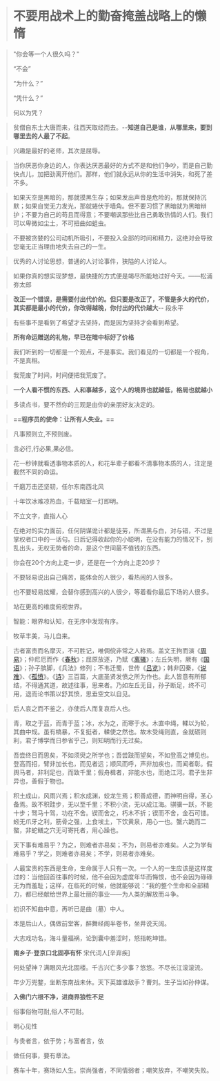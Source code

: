 > # 不要用战术上的勤奋掩盖战略上的懒惰

> "你会等一个人很久吗？"
>
> “不会”
>
> “为什么？”
>
> “凭什么？”
>
> 何以为凭？



> 贫僧自东土大唐而来，往西天取经而去。--**知道自己是谁，从哪里来，要到哪里去的人最了不起**。

> 兴趣是最好的老师，其次是屈辱。

> 当你厌恶你身边的人，你表达厌恶最好的方式不是和他们争吵，而是自己勤快点儿，加把劲离开他们。那样，他们就永远从你的生活中消失，和死了差不多。

> 如果天空是黑暗的，那就摸黑生存；如果发出声音是危险的，那就保持沉默；如果自觉无力发光，那就蜷伏于墙角。但不要习惯了黑暗就为黑暗辩护；不要为自己的苟且而得意；不要嘲讽那些比自己勇敢热情的人们。我们可以卑微如尘土，不可扭曲如蛆虫。

> 不要被贪婪的公司动机所吸引，不要投入全部的时间和精力，这绝对会导致您毫无正当理由地失去自己的一生。

> 优秀的人讨论思想，普通的人讨论事件，狭隘的人讨论人。

> 如果你真的想实现梦想，最快捷的方式便是竭尽所能地过好今天。——松浦弥太郎

> **改正一个错误，是需要付出代价的。但只要是改正了，不管是多大的代价，其实都是最小的代价，你改得越晚，你付出的代价越大**-- 段永平

> 有些事不是看到了希望才去坚持，而是因为坚持才会看到希望。

> **所有命运赠送的礼物，早已在暗中标好了价格**

> 我们听到的一切都是一个观点，不是事实。我们看见的一切都是一个视角，不是真相。

> 我荒废了时间，时间便把我荒废了。

> **一个人看不惯的东西、人和事越多，这个人的境界也就越低，格局也就越小**

> 多读点书，要不然你的三观是由你的亲朋好友决定的。

> **==程序员的使命：让所有人失业。==**

> 凡事预则立,不预则废。

> 言必行,行必果,果必信。



> 花一秒钟就看透事物本质的人，和花半辈子都看不清事物本质的人，注定是截然不同的命运。



> 千磨万击还坚韧，任尔东南西北风

> 十年饮冰难凉热血，千载暗室一灯即明。

> 不立文字，直指人心



> 在绝对的实力面前，任何阴谋诡计都是徒劳，所谓黑与白，对与错，不过是掌权者口中的一话句。日后记得收起你的小聪明，在没有能力的情况下，别乱出头，无权无势者的命，是这个世间最不值钱的东西。

> 你会在20个方向上走一步，还是在一个方向上走20步？

>不要轻易说出自己痛苦，能体会的人很少，看热闹的人很多。
>
>也不要轻易炫耀，会替你感到高兴的人很少，等着看你最后下场的人很多。

> 站在更高的维度俯视世界。

> 智能：眼界和认知，在无序中发现有序。

> 牧草丰美，马儿自来。

> 古者富贵而名摩灭，不可胜记，唯倜傥非常之人称焉。盖文王拘而演《[周易](https://baike.baidu.com/item/周易)》；仲尼厄而作《[春秋](https://baike.baidu.com/item/春秋)》；屈原放逐，乃赋《[离骚](https://baike.baidu.com/item/离骚)》；左丘失明，厥有《[国语](https://baike.baidu.com/item/国语)》；孙子膑脚，《兵法》修列；不韦迁蜀，世传《[吕览](https://baike.baidu.com/item/吕览)》；韩非囚秦，《[说难](https://baike.baidu.com/item/说难)》、《[孤愤](https://baike.baidu.com/item/孤愤)》。《[诗](https://baike.baidu.com/item/诗)》三百篇，大底圣贤发愤之所为作也。此人皆意有所郁结，不得通其道，故述往事，思来者。乃如左丘无目，孙子断足，终不可用，退而论书策以舒其愤，思垂空文以自见。

> 后人哀之而不鉴之，亦使后人而复哀后人也。



> 青，取之于蓝，而青于蓝；冰，水为之，而寒于水。木直中绳，輮以为轮，其曲中规。虽有槁暴，不复挺者，輮使之然也。故木受绳则直，金就砺则利，君子博学而日参省乎己，则知明而行无过矣。

> 吾尝终日而思矣，不如须臾之所学也；吾尝跂而望矣，不如登高之博见也。登高而招，臂非加长也，而见者远；顺风而呼，声非加疾也，而闻者彰。假舆马者，非利足也，而致千里；假舟楫者，非能水也，而绝江河。君子生非异也，善假于物也。

> 积土成山，风雨兴焉；积水成渊，蛟龙生焉；积善成德，而神明自得，圣心备焉。故不积跬步，无以至千里；不积小流，无以成江海。骐骥一跃，不能十步；驽马十驾，功在不舍。锲而舍之，朽木不折；锲而不舍，金石可镂。蚓无爪牙之利，筋骨之强，上食埃土，下饮黄泉，用心一也。蟹六跪而二螯，非蛇鳝之穴无可寄托者，用心躁也。

> 天下事有难易乎？为之，则难者亦易矣；不为，则易者亦难矣。人之为学有难易乎？学之，则难者亦易矣；不学，则易者亦难矣。

> 人最宝贵的东西是生命，生命属于人只有一次。一个人的一生应该是这样度过的：当他回首往事的时候，他不会因为虚度年华而悔恨，也不会因为碌碌无为而羞耻；这样，在临死的时候，他就能够说：“我的整个生命和全部精力，都已经献给世界上最壮丽的事业——为人类的解放而斗争。



> 初识不知曲中意，再听已是曲（墓）中人。



> 本是后山人，偶做前堂客，醉舞经阁半卷书，坐井说天阔。
>
> 大志戏功名，海斗量福祸，论到囊中羞涩时，怒指乾坤错。



> **南乡子·登京口北固亭有怀**  宋代词人[辛弃疾]
>
> 何处望神？满眼风光北固楼。千古兴亡多少事？悠悠。不尽长江滚滚流。
>
> 年少万兜鍪，坐断东南战未休。天下英雄谁敌手？曹刘。生子当如孙仲谋。

> **入佛门六根不净，进商界狼性不足**

> 俗事俗物可耐,俗人不可耐。

> 明心见性

> 与贵者言，依于势；与富者言，依

> 做任何事，要有章法。

> 赛车十年，赛场如人生。崇尚强者，不同情弱者；嘲笑放弃，不嘲笑失败。